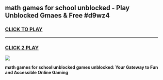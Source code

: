 
## math games for school unblocked - Play Unblocked Gmaes & Free #d9wz4
<h3>
<a href="https://news.freeplayer.one?title=math_games_for_school_unblocked&ref=03M">CLICK TO PLAY</a></h3>
<hr>

<h3>
<a href="https://news.freeplayer.one?title=math_games_for_school_unblocked&ref=03M">CLICK 2 PLAY</a>
  
</h3>

<a href="https://news.freeplayer.one?title=math_games_for_school_unblocked&ref=03M"><img src="https://clearcache.store/games.png"></a>


**math games for school unblocked games unblocked: Your Gateway to Fun and Accessible Online Gaming**
